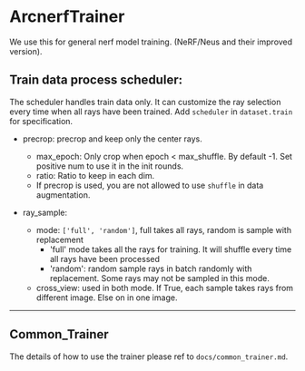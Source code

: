 # ArcnerfTrainer
We use this for general nerf model training. (NeRF/Neus and their improved version).

## Train data process scheduler:
The scheduler handles train data only. It can customize the ray selection every time when all rays have been trained.
Add `scheduler` in `dataset.train` for specification.

- precrop: precrop and keep only the center rays.
  - max_epoch: Only crop when epoch < max_shuffle. By default -1. Set positive num to use it in the init rounds.
  - ratio: Ratio to keep in each dim.
  - If precrop is used, you are not allowed to use `shuffle` in data augmentation.

- ray_sample:
  - mode: `['full', 'random']`, full takes all rays, random is sample with replacement
    - 'full' mode takes all the rays for training. It will shuffle every time all rays have been processed
    - 'random': random sample rays in batch randomly with replacement. Some rays may not be sampled in this mode.
  - cross_view: used in both mode. If True, each sample takes rays from different image. Else on in one image.


------------------------------------------------------------------------
## Common_Trainer
The details of how to use the trainer please ref to `docs/common_trainer.md`.
